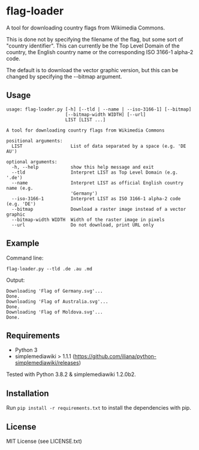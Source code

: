 flag-loader
===========

A tool for downloading country flags from Wikimedia Commons.

This is done not by specifying the filename of the flag, but some sort of
"country identifier". This can currently be the Top Level Domain of the
country, the English country name or the corresponding ISO 3166-1 alpha-2
code.

The default is to download the vector graphic version, but this can be changed
by specifying the --bitmap argument.

Usage
-----

    usage: flag-loader.py [-h] [--tld | --name | --iso-3166-1] [--bitmap]
                          [--bitmap-width WIDTH] [--url]
                          LIST [LIST ...]

    A tool for downloading country flags from Wikimedia Commons

    positional arguments:
      LIST                  List of data separated by a space (e.g. 'DE AU')

    optional arguments:
      -h, --help            show this help message and exit
      --tld                 Interpret LIST as Top Level Domain (e.g. '.de')
      --name                Interpret LIST as official English country name (e.g.
                            'Germany')
      --iso-3166-1          Interpret LIST as ISO 3166-1 alpha-2 code (e.g. 'DE')
      --bitmap              Download a raster image instead of a vector graphic
      --bitmap-width WIDTH  Width of the raster image in pixels
      --url                 Do not download, print URL only

Example
-----
Command line:

    flag-loader.py --tld .de .au .md

Output:

    Downloading 'Flag of Germany.svg'...
    Done.
    Downloading 'Flag of Australia.svg'...
    Done.
    Downloading 'Flag of Moldova.svg'...
    Done.

Requirements
-----

* Python 3
* simplemediawiki > 1.1.1 (https://github.com/iliana/python-simplemediawiki/releases)

Tested with Python 3.8.2 & simplemediawiki 1.2.0b2.

Installation
-----
Run ```pip install -r requirements.txt``` to install the dependencies with pip.

License
-----

MIT License (see LICENSE.txt)
